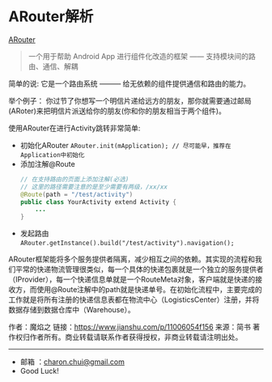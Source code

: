 # ARouter解析

[ARouter](https://github.com/alibaba/ARouter)

> 一个用于帮助 Android App 进行组件化改造的框架 —— 支持模块间的路由、通信、解耦

简单的说: 它是一个路由系统 ——— 给无依赖的组件提供通信和路由的能力。

举个例子： 
你过节了你想写一个明信片递给远方的朋友，那你就需要通过邮局(ARoter)来把明信片派送给你的朋友(你和你的朋友相当于两个组件)。

使用ARouter在进行Activity跳转非常简单:    

- 初始化ARouter  `ARouter.init(mApplication); // 尽可能早，推荐在Application中初始化`
- 添加注解@Route  
	```java
	// 在支持路由的页面上添加注解(必选)
	// 这里的路径需要注意的是至少需要有两级，/xx/xx
	@Route(path = "/test/activity")
	public class YourActivity extend Activity {
	    ...
	}
	```
- 发起路由  `ARouter.getInstance().build("/test/activity").navigation();`



ARouter框架能将多个服务提供者隔离，减少相互之间的依赖。其实现的流程和我们平常的快递物流管理很类似，每一个具体的快递包裹就是一个独立的服务提供者（IProvider），每一个快递信息单就是一个RouteMeta对象，客户端就是快递的接收方，而使用@Route注解中的path就是快递单号。在初始化流程中，主要完成的工作就是将所有注册的快递信息表都在物流中心（LogisticsCenter）注册，并将数据存储到数据仓库中（Warehouse）。

作者：魔焰之
链接：https://www.jianshu.com/p/11006054f156
来源：简书
著作权归作者所有。商业转载请联系作者获得授权，非商业转载请注明出处。


















---

- 邮箱 ：charon.chui@gmail.com  
- Good Luck! 
